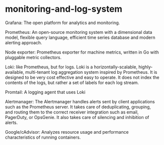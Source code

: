 # monitoring-and-log-system
Grafana: The open platform for analytics and monitoring.

Prometheus:  An open-source monitoring system with a dimensional data model, flexible query language, efficient time series database and modern alerting approach.

Node exporter: Prometheus exporter for machine metrics, written in Go with pluggable metric collectors.

Loki: like Prometheus, but for logs. Loki is a horizontally-scalable, highly-available, multi-tenant log aggregation system inspired by Prometheus. It is designed to be very cost effective and easy to operate. It does not index the contents of the logs, but rather a set of labels for each log stream.

Promtail: A logging agent that uses Loki

Alertmanager: The Alertmanager handles alerts sent by client applications such as the Prometheus server. It takes care of deduplicating, grouping, and routing them to the correct receiver integration such as email, PagerDuty, or OpsGenie. It also takes care of silencing and inhibition of alerts.
 
Google/cAdvisor: Analyzes resource usage and performance characteristics of running containers.


